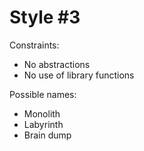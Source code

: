 Style #3
==============================

Constraints:

- No abstractions
- No use of library functions

Possible names:

- Monolith
- Labyrinth
- Brain dump
